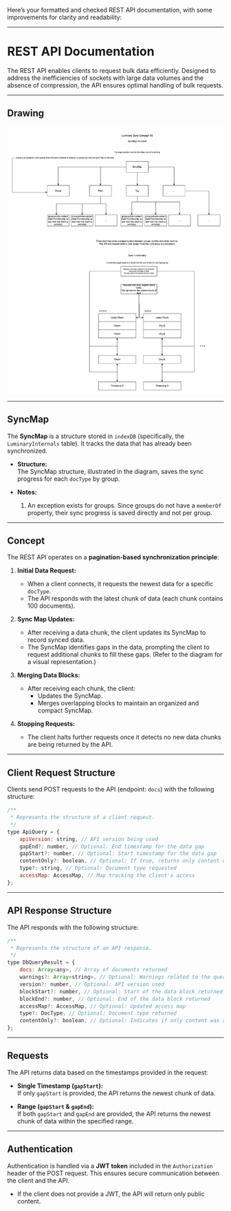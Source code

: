 Here’s your formatted and checked REST API documentation, with some improvements for clarity and readability:

---

# REST API Documentation

The REST API enables clients to request bulk data efficiently. Designed to address the inefficiencies of sockets with large data volumes and the absence of compression, the API ensures optimal handling of bulk requests.

---

## Drawing

![API Workflow Diagram](./docs-api-sync.drawio.png)

---

## SyncMap

The **SyncMap** is a structure stored in `indexDB` (specifically, the `LuminaryInternals` table). It tracks the data that has already been synchronized.

-   **Structure:**  
    The SyncMap structure, illustrated in the diagram, saves the sync progress for each `docType` by group.

-   **Notes:**
    1. An exception exists for groups. Since groups do not have a `memberOf` property, their sync progress is saved directly and not per group.

---

## Concept

The REST API operates on a **pagination-based synchronization principle**:

1. **Initial Data Request:**

    - When a client connects, it requests the newest data for a specific `docType`.
    - The API responds with the latest chunk of data (each chunk contains 100 documents).

2. **Sync Map Updates:**

    - After receiving a data chunk, the client updates its SyncMap to record synced data.
    - The SyncMap identifies gaps in the data, prompting the client to request additional chunks to fill these gaps. (Refer to the diagram for a visual representation.)

3. **Merging Data Blocks:**

    - After receiving each chunk, the client:
        - Updates the SyncMap.
        - Merges overlapping blocks to maintain an organized and compact SyncMap.

4. **Stopping Requests:**
    - The client halts further requests once it detects no new data chunks are being returned by the API.

---

## Client Request Structure

Clients send POST requests to the API (endpoint: `docs`) with the following structure:

```javascript
/**
 * Represents the structure of a client request.
 */
type ApiQuery = {
    apiVersion: string, // API version being used
    gapEnd?: number, // Optional: End timestamp for the data gap
    gapStart?: number, // Optional: Start timestamp for the data gap
    contentOnly?: boolean, // Optional: If true, returns only content data
    type?: string, // Optional: Document type requested
    accessMap: AccessMap, // Map tracking the client's access
};
```

---

## API Response Structure

The API responds with the following structure:

```javascript
/**
 * Represents the structure of an API response.
 */
type DbQueryResult = {
    docs: Array<any>, // Array of documents returned
    warnings?: Array<string>, // Optional: Warnings related to the query
    version?: number, // Optional: API version used
    blockStart?: number, // Optional: Start of the data block returned
    blockEnd?: number, // Optional: End of the data block returned
    accessMap?: AccessMap, // Optional: Updated access map
    type?: DocType, // Optional: Document type returned
    contentOnly?: boolean, // Optional: Indicates if only content was returned
};
```

---

## Requests

The API returns data based on the timestamps provided in the request:

-   **Single Timestamp (`gapStart`):**  
    If only `gapStart` is provided, the API returns the newest chunk of data.

-   **Range (`gapStart` & `gapEnd`):**  
    If both `gapStart` and `gapEnd` are provided, the API returns the newest chunk of data within the specified range.

---

## Authentication

Authentication is handled via a **JWT token** included in the `Authorization` header of the POST request. This ensures secure communication between the client and the API.

-   If the client does not provide a JWT, the API will return only public content.
